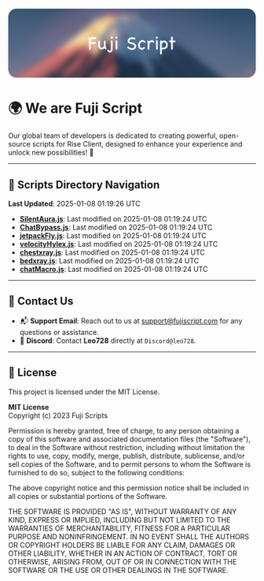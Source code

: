 ![Banner](.github/b.webp)

# 🌍 **We are Fuji Script**

Our global team of developers is dedicated to creating powerful, open-source scripts for Rise Client, designed to enhance your experience and unlock new possibilities! 🌟

---
<!-- SCRIPTS_NAVIGATION_START -->
## 📂 **Scripts Directory Navigation**

**Last Updated**: 2025-01-08 01:19:26 UTC

- **[SilentAura.js](scripts/SilentAura.js)**: Last modified on 2025-01-08 01:19:24 UTC
- **[ChatBypass.js](scripts/ChatBypass.js)**: Last modified on 2025-01-08 01:19:24 UTC
- **[jetpackFly.js](scripts/jetpackFly.js)**: Last modified on 2025-01-08 01:19:24 UTC
- **[velocityHylex.js](scripts/velocityHylex.js)**: Last modified on 2025-01-08 01:19:24 UTC
- **[chestxray.js](scripts/chestxray.js)**: Last modified on 2025-01-08 01:19:24 UTC
- **[bedxray.js](scripts/bedxray.js)**: Last modified on 2025-01-08 01:19:24 UTC
- **[chatMacro.js](scripts/chatMacro.js)**: Last modified on 2025-01-08 01:19:24 UTC

<!-- SCRIPTS_NAVIGATION_END -->

---

## 💬 **Contact Us**  
- 📬 **Support Email**: Reach out to us at [support@fujiscript.com](mailto:support@fujiscript.com) for any questions or assistance.  
- 💬 **Discord**: Contact **Leo728** directly at `Discord@leo728`.

---

## 📜 **License**

This project is licensed under the MIT License.  

**MIT License**  
Copyright (c) 2023 Fuji Scripts  

Permission is hereby granted, free of charge, to any person obtaining a copy of this software and associated documentation files (the "Software"), to deal in the Software without restriction, including without limitation the rights to use, copy, modify, merge, publish, distribute, sublicense, and/or sell copies of the Software, and to permit persons to whom the Software is furnished to do so, subject to the following conditions:  

The above copyright notice and this permission notice shall be included in all copies or substantial portions of the Software.  

THE SOFTWARE IS PROVIDED "AS IS", WITHOUT WARRANTY OF ANY KIND, EXPRESS OR IMPLIED, INCLUDING BUT NOT LIMITED TO THE WARRANTIES OF MERCHANTABILITY, FITNESS FOR A PARTICULAR PURPOSE AND NONINFRINGEMENT. IN NO EVENT SHALL THE AUTHORS OR COPYRIGHT HOLDERS BE LIABLE FOR ANY CLAIM, DAMAGES OR OTHER LIABILITY, WHETHER IN AN ACTION OF CONTRACT, TORT OR OTHERWISE, ARISING FROM, OUT OF OR IN CONNECTION WITH THE SOFTWARE OR THE USE OR OTHER DEALINGS IN THE SOFTWARE.  
